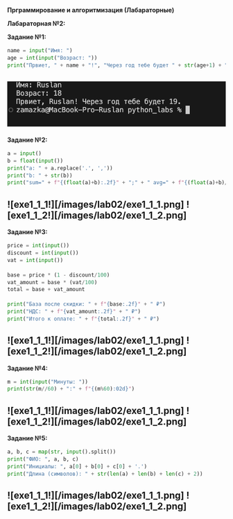 **Прграммирование и алгоритмизация (Лабараторные)**

**Лабараторная №2:**

**Задание №1:**
```python
name = input("Имя: ")
age = int(input("Возраст: "))
print("Првиет, " + name + "!", "Через год тебе будет " + str(age+1) + ".")
```

![exe1!](./images/lab01/exe01.png)
----------------------------------------------------
**Задание №2:**
```python
a = input()
b = float(input())
print("a: " + a.replace('.', ','))
print("b: " + str(b))
print("sum=" + f"{(float(a)+b):.2f}" + ";" + " avg=" + f"{(float(a)+b)/2:.2f}")
```

![exe1_1_1!][/images/lab02/exe1_1_1.png]
![exe1_1_2!][/images/lab02/exe1_1_2.png]
----------------------------------------------------
**Задание №3:**
```python
price = int(input())
discount = int(input())
vat = int(input())

base = price * (1 - discount/100)
vat_amount = base * (vat/100)
total = base + vat_amount

print("База после скидки: " + f"{base:.2f}" + " ₽")
print("НДС: " + f"{vat_amount:.2f}" + " ₽")
print("Итого к оплате: " + f"{total:.2f}" + " ₽")
```

![exe1_1_1!][/images/lab02/exe1_1_1.png]
![exe1_1_2!][/images/lab02/exe1_1_2.png]
----------------------------------------------------
**Задание №4:**
```python
m = int(input("Минуты: "))
print(str(m//60) + ":" + f"{(m%60):02d}")
```

![exe1_1_1!][/images/lab02/exe1_1_1.png]
![exe1_1_2!][/images/lab02/exe1_1_2.png]
----------------------------------------------------
**Задание №5:**
```python
a, b, c = map(str, input().split())
print("ФИО: ", a, b, c)
print("Инициалы: ", a[0] + b[0] + c[0] + '.')
print("Длина (символов): " + str(len(a) + len(b) + len(c) + 2))
```

![exe1_1_1!][/images/lab02/exe1_1_1.png]
![exe1_1_2!][/images/lab02/exe1_1_2.png]
----------------------------------------------------
